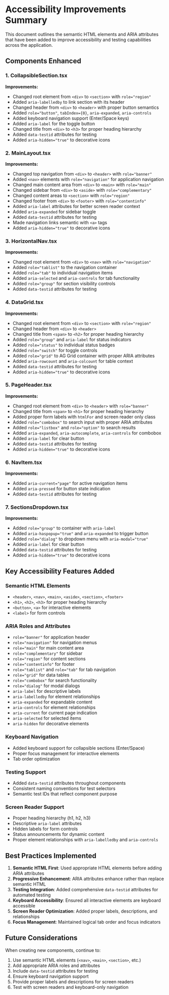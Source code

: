 # Accessibility Improvements Summary

This document outlines the semantic HTML elements and ARIA attributes that have been added to improve accessibility and testing capabilities across the application.

## Components Enhanced

### 1. CollapsibleSection.tsx
**Improvements:**
- Changed root element from `<div>` to `<section>` with `role="region"`
- Added `aria-labelledby` to link section with its header
- Changed header from `<div>` to `<header>` with proper button semantics
- Added `role="button"`, `tabIndex={0}`, `aria-expanded`, `aria-controls`
- Added keyboard navigation support (Enter/Space keys)
- Added `aria-label` for the toggle button
- Changed title from `<div>` to `<h3>` for proper heading hierarchy
- Added `data-testid` attributes for testing
- Added `aria-hidden="true"` to decorative icons

### 2. MainLayout.tsx
**Improvements:**
- Changed top navigation from `<div>` to `<header>` with `role="banner"`
- Added `<nav>` elements with `role="navigation"` for application navigation
- Changed main content area from `<div>` to `<main>` with `role="main"`
- Changed sidebar from `<div>` to `<aside>` with `role="complementary"`
- Changed content areas to `<section>` with `role="region"`
- Changed footer from `<div>` to `<footer>` with `role="contentinfo"`
- Added `aria-label` attributes for better screen reader context
- Added `aria-expanded` for sidebar toggle
- Added `data-testid` attributes for testing
- Made navigation links semantic with `<a>` tags
- Added `aria-hidden="true"` to decorative icons

### 3. HorizontalNav.tsx
**Improvements:**
- Changed root element from `<div>` to `<nav>` with `role="navigation"`
- Added `role="tablist"` to the navigation container
- Added `role="tab"` to individual navigation items
- Added `aria-selected` and `aria-controls` for tab functionality
- Added `role="group"` for section visibility controls
- Added `data-testid` attributes for testing

### 4. DataGrid.tsx
**Improvements:**
- Changed root element from `<div>` to `<section>` with `role="region"`
- Changed header from `<div>` to `<header>`
- Changed title from `<span>` to `<h2>` for proper heading hierarchy
- Added `role="group"` and `aria-label` for status indicators
- Added `role="status"` to individual status badges
- Added `role="switch"` for toggle controls
- Added `role="grid"` to AG Grid container with proper ARIA attributes
- Added `aria-rowcount` and `aria-colcount` for table context
- Added `data-testid` attributes for testing
- Added `aria-hidden="true"` to decorative icons

### 5. PageHeader.tsx
**Improvements:**
- Changed root element from `<div>` to `<header>` with `role="banner"`
- Changed title from `<span>` to `<h1>` for proper heading hierarchy
- Added proper form labels with `htmlFor` and screen reader only class
- Added `role="combobox"` to search input with proper ARIA attributes
- Added `role="listbox"` and `role="option"` to search results
- Added `aria-expanded`, `aria-autocomplete`, `aria-controls` for combobox
- Added `aria-label` for clear button
- Added `data-testid` attributes for testing
- Added `aria-hidden="true"` to decorative icons

### 6. NavItem.tsx
**Improvements:**
- Added `aria-current="page"` for active navigation items
- Added `aria-pressed` for button state indication
- Added `data-testid` attributes for testing

### 7. SectionsDropdown.tsx
**Improvements:**
- Added `role="group"` to container with `aria-label`
- Added `aria-haspopup="true"` and `aria-expanded` to trigger button
- Added `role="dialog"` to dropdown menu with `aria-modal="true"`
- Added `aria-label` for clear button
- Added `data-testid` attributes for testing
- Added `aria-hidden="true"` to decorative icons

## Key Accessibility Features Added

### Semantic HTML Elements
- `<header>`, `<nav>`, `<main>`, `<aside>`, `<section>`, `<footer>`
- `<h1>`, `<h2>`, `<h3>` for proper heading hierarchy
- `<button>`, `<a>` for interactive elements
- `<label>` for form controls

### ARIA Roles and Attributes
- `role="banner"` for application header
- `role="navigation"` for navigation menus
- `role="main"` for main content area
- `role="complementary"` for sidebar
- `role="region"` for content sections
- `role="contentinfo"` for footer
- `role="tablist"` and `role="tab"` for tab navigation
- `role="grid"` for data tables
- `role="combobox"` for search functionality
- `role="dialog"` for modal dialogs
- `aria-label` for descriptive labels
- `aria-labelledby` for element relationships
- `aria-expanded` for expandable content
- `aria-controls` for element relationships
- `aria-current` for current page indication
- `aria-selected` for selected items
- `aria-hidden` for decorative elements

### Keyboard Navigation
- Added keyboard support for collapsible sections (Enter/Space)
- Proper focus management for interactive elements
- Tab order optimization

### Testing Support
- Added `data-testid` attributes throughout components
- Consistent naming conventions for test selectors
- Semantic test IDs that reflect component purpose

### Screen Reader Support
- Proper heading hierarchy (h1, h2, h3)
- Descriptive `aria-label` attributes
- Hidden labels for form controls
- Status announcements for dynamic content
- Proper element relationships with `aria-labelledby` and `aria-controls`

## Best Practices Implemented

1. **Semantic HTML First**: Used appropriate HTML elements before adding ARIA attributes
2. **Progressive Enhancement**: ARIA attributes enhance rather than replace semantic HTML
3. **Testing Integration**: Added comprehensive `data-testid` attributes for automated testing
4. **Keyboard Accessibility**: Ensured all interactive elements are keyboard accessible
5. **Screen Reader Optimization**: Added proper labels, descriptions, and relationships
6. **Focus Management**: Maintained logical tab order and focus indicators

## Future Considerations

When creating new components, continue to:
1. Use semantic HTML elements (`<nav>`, `<main>`, `<section>`, etc.)
2. Add appropriate ARIA roles and attributes
3. Include `data-testid` attributes for testing
4. Ensure keyboard navigation support
5. Provide proper labels and descriptions for screen readers
6. Test with screen readers and keyboard-only navigation 